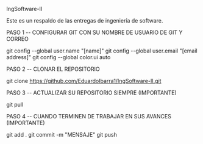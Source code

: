 IngSoftware-II

Este es un respaldo de las entregas de ingeniería de software.


PASO 1 -- CONFIGURAR GIT CON SU NOMBRE DE USUARIO DE GIT Y CORREO

git config --global user.name "[name]"
git config --global user.email "[email address]"
git config --global color.ui auto


PASO 2 -- CLONAR EL REPOSITORIO 

git clone https://github.com/EduardoIbarra1/IngSoftware-II.git



PASO 3 -- ACTUALIZAR SU REPOSITORIO SIEMPRE (IMPORTANTE) 

git pull


PASO 4 -- CUANDO TERMINEN DE TRABAJAR EN SUS AVANCES (IMPORTANTE) 

git add .
git commit -m "MENSAJE"
git push

